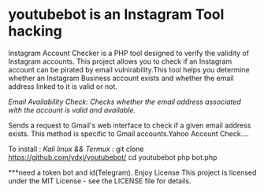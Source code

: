 # youtubebot is an Instagram Tool hacking 

Instagram Account Checker is a PHP tool designed to verify the validity of Instagram accounts. This project allows you to check if an Instagram account can be pirated by email vulnirability.This tool helps you determine whether an Instagram Business account exists and whether the email address linked to it is valid or not.

*Email Availability Check:*
  *Checks whether the email address associated with the account is valid and available.*

Sends a request to Gmail's web interface to check if a given email address exists. This method is specific to Gmail accounts.Yahoo Account Check....


To install :
  *Kali linux && Termux* : git clone https://github.com/ydxj/youtubebot/
  cd youtubebot
  php bot.php



***need a token bot and id(Telegram).
Enjoy
License
This project is licensed under the MIT License - see the LICENSE file for details.
